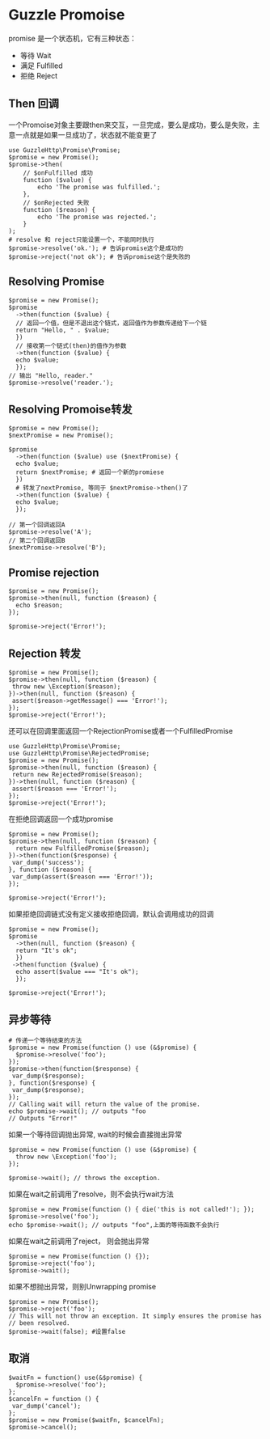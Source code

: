 # Guzzle Promoise 

promise 是一个状态机，它有三种状态：

 - 等待 Wait
 - 满足 Fulfilled
 - 拒绝  Reject


## Then 回调
一个Promoise对象主要跟then来交互，一旦完成，要么是成功，要么是失败，主意一点就是如果一旦成功了，状态就不能变更了

    use GuzzleHttp\Promise\Promise;
    $promise = new Promise();
    $promise->then(
	    // $onFulfilled 成功
	    function ($value) {
	        echo 'The promise was fulfilled.';
	    },
	    // $onRejected 失败
	    function ($reason) {
	        echo 'The promise was rejected.';
	    }
	);
	# resolve 和 reject只能设置一个，不能同时执行
	$promise->resolve('ok.'); # 告诉promise这个是成功的
	$promise->reject('not ok'); # 告诉promise这个是失败的

## Resolving Promise
```
$promise = new Promise();  
$promise  
  ->then(function ($value) {  
  // 返回一个值，但是不退出这个链式，返回值作为参数传递给下一个链  
  return "Hello, " . $value;  
  })  
  // 接收第一个链式(then)的值作为参数  
  ->then(function ($value) {  
  echo $value;  
  });  
// 输出 "Hello, reader."  
$promise->resolve('reader.');
```

## Resolving Promoise转发
```
$promise = new Promise();  
$nextPromise = new Promise();  
  
$promise  
  ->then(function ($value) use ($nextPromise) {  
  echo $value;  
  return $nextPromise; # 返回一个新的promiese  
  })  
  # 转发了nextPromise, 等同于 $nextPromise->then()了  
  ->then(function ($value) {  
  echo $value;  
  });  
  
// 第一个回调返回A  
$promise->resolve('A');  
// 第二个回调返回B  
$nextPromise->resolve('B');
```

## Promise rejection

```
$promise = new Promise();  
$promise->then(null, function ($reason) {  
  echo $reason;  
});  
  
$promise->reject('Error!');
```

## Rejection 转发
```
$promise = new Promise();
$promise->then(null, function ($reason) {
 throw new \Exception($reason);
})->then(null, function ($reason) {
 assert($reason->getMessage() === 'Error!');
});
$promise->reject('Error!');
```

还可以在回调里面返回一个RejectionPromise或者一个FulfilledPromise

```
use GuzzleHttp\Promise\Promise;
use GuzzleHttp\Promise\RejectedPromise;
$promise = new Promise();
$promise->then(null, function ($reason) {
 return new RejectedPromise($reason);
})->then(null, function ($reason) {
 assert($reason === 'Error!');
});
$promise->reject('Error!');
```

在拒绝回调返回一个成功promise

```
$promise = new Promise();  
$promise->then(null, function ($reason) {  
  return new FulfilledPromise($reason);  
})->then(function($response) {  
 var_dump('success');  
}, function ($reason) {  
 var_dump(assert($reason === 'Error!'));  
});  
  
$promise->reject('Error!');
```
如果拒绝回调链式没有定义接收拒绝回调，默认会调用成功的回调

```
$promise = new Promise();  
$promise  
  ->then(null, function ($reason) {  
  return "It's ok";  
  })  
 ->then(function ($value) {  
  echo assert($value === "It's ok");  
  });  
  
$promise->reject('Error!');
```

## 异步等待

```
# 传递一个等待结束的方法  
$promise = new Promise(function () use (&$promise) {  
  $promise->resolve('foo');  
});  
$promise->then(function($response) {  
 var_dump($response);  
}, function($response) {  
 var_dump($response);  
});  
// Calling wait will return the value of the promise.  
echo $promise->wait(); // outputs "foo  
// Outputs "Error!"
```

如果一个等待回调抛出异常, wait的时候会直接抛出异常
```
$promise = new Promise(function () use (&$promise) {  
  throw new \Exception('foo');  
});  
  
$promise->wait(); // throws the exception.
```

如果在wait之前调用了resolve，则不会执行wait方法
```
$promise = new Promise(function () { die('this is not called!'); });  
$promise->resolve('foo');  
echo $promise->wait(); // outputs "foo",上面的等待函数不会执行
```

如果在wait之前调用了reject， 则会抛出异常
```
$promise = new Promise(function () {});  
$promise->reject('foo');  
$promise->wait();
```
如果不想抛出异常，则别Unwrapping promise
```
$promise = new Promise();
$promise->reject('foo');
// This will not throw an exception. It simply ensures the promise has
// been resolved.
$promise->wait(false); #设置false
```

## 取消
```
$waitFn = function() use(&$promise) {  
  $promise->resolve('foo');  
};  
$cancelFn = function () {  
 var_dump('cancel');  
};  
$promise = new Promise($waitFn, $cancelFn);  
$promise->cancel();
```
<!--stackedit_data:
eyJoaXN0b3J5IjpbLTEwNjQ4MzE0MzhdfQ==
-->